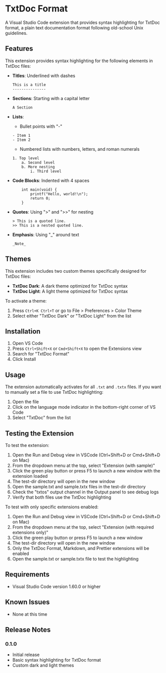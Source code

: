 # TxtDoc Format

A Visual Studio Code extension that provides syntax highlighting for TxtDoc
format, a plain text documentation format following old-school Unix guidelines.

## Features

This extension provides syntax highlighting for the following elements in TxtDoc
files:

- **Titles**: Underlined with dashes

  ```text
  This is a title
  ---------------
  ```

- **Sections**: Starting with a capital letter

  ```text
  A Section
  ```

- **Lists**:

  - Bullet points with "-"

  ```text
  - Item 1
  - Item 2
  ```

  - Numbered lists with numbers, letters, and roman numerals

  ```text
  1. Top level
      a. Second level
      b. More nesting
          i. Third level
  ```

- **Code Blocks**: Indented with 4 spaces

  ```text
      int main(void) {
          printf("Hello, world!\n");
          return 0;
      }
  ```

- **Quotes**: Using ">" and ">>" for nesting

  ```text
  > This is a quoted line.
  >> This is a nested quoted line.
  ```

- **Emphasis**: Using "\_" around text

  ```text
  _Note_
  ```

## Themes

This extension includes two custom themes specifically designed for TxtDoc
files:

- **TxtDoc Dark**: A dark theme optimized for TxtDoc syntax
- **TxtDoc Light**: A light theme optimized for TxtDoc syntax

To activate a theme:

1. Press `Ctrl+K Ctrl+T` or go to File > Preferences > Color Theme
2. Select either "TxtDoc Dark" or "TxtDoc Light" from the list

## Installation

1. Open VS Code
2. Press `Ctrl+Shift+X` or `Cmd+Shift+X` to open the Extensions view
3. Search for "TxtDoc Format"
4. Click Install

## Usage

The extension automatically activates for all `.txt` and `.txtx` files. If you want to
manually set a file to use TxtDoc highlighting:

1. Open the file
2. Click on the language mode indicator in the bottom-right corner of VS Code
3. Select "TxtDoc" from the list

## Testing the Extension

To test the extension:

1. Open the Run and Debug view in VSCode (Ctrl+Shift+D or Cmd+Shift+D on Mac)
2. From the dropdown menu at the top, select "Extension (with sample)"
3. Click the green play button or press F5 to launch a new window with the extension loaded
4. The test-dir directory will open in the new window
5. Open the sample.txt and sample.txtx files in the test-dir directory
6. Check the "txtos" output channel in the Output panel to see debug logs
7. Verify that both files use the TxtDoc highlighting

To test with only specific extensions enabled:

1. Open the Run and Debug view in VSCode (Ctrl+Shift+D or Cmd+Shift+D on Mac)
2. From the dropdown menu at the top, select "Extension (with required extensions only)"
3. Click the green play button or press F5 to launch a new window
4. The test-dir directory will open in the new window
5. Only the TxtDoc Format, Markdown, and Prettier extensions will be enabled
6. Open the sample.txt or sample.txtx file to test the highlighting

## Requirements

- Visual Studio Code version 1.60.0 or higher

## Known Issues

- None at this time

## Release Notes

### 0.1.0

- Initial release
- Basic syntax highlighting for TxtDoc format
- Custom dark and light themes
